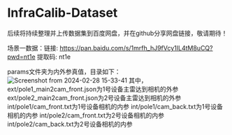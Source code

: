 # InfraCalib-Dataset
后续将持续整理并上传数据集到百度网盘，并在github分享网盘链接，敬请期待！

场景一数据：链接: https://pan.baidu.com/s/1mrfh_hJ9fVcy1IL4tM8uCQ?pwd=nt1e 提取码: nt1e 

params文件夹为内外参真值，目录如下：
![Screenshot from 2024-02-28 15-33-41](https://github.com/chenzhiwei888/InfraCalib-Dataset/assets/49259977/e163c55d-5e62-4dfb-8b51-01bc4b876411)
其中，
ext/pole1_main2cam_front.json为1号设备主雷达到相机的外参
ext/pole2_main2cam_front.json为2号设备主雷达到相机的外参
int/pole1/cam_front.txt为1号设备相机的内参
int/pole1/cam_back.txt为1号设备相机的内参
int/pole2/cam_front.txt为2号设备相机的内参
int/pole2/cam_back.txt为2号设备相机的内参
